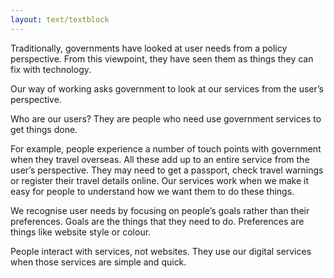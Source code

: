 ```yaml
---
layout: text/textblock
---
```


Traditionally, governments have looked at user needs from a policy perspective. From this viewpoint, they have seen them as things they can fix with technology.

Our way of working asks government to look at our services from the user’s perspective.

Who are our users? They are people who need use government services to get things done. 

For example, people experience a number of touch points with government when they travel overseas. All these add up to an entire service from the user’s perspective. They may need to get a passport, check travel warnings or register their travel details online.
Our services work when we make it easy for people to understand how we want them to do these things.

We recognise user needs by focusing on people’s goals rather than their preferences. Goals are the things that they need to do. Preferences are things like website style or colour.

People interact with services, not websites. They use our digital services when those services are simple and quick.

